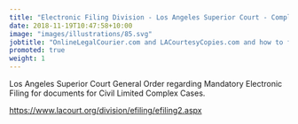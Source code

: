 ```yaml
---
title: "Electronic Filing Division - Los Angeles Superior Court - ComplexCivilEfiling."
date: 2018-11-19T10:47:58+10:00
image: "images/illustrations/85.svg"
jobtitle: "OnlineLegalCourier.com and LACourtesyCopies.com and how to file with Los Angeles County Superior Court."
promoted: true
weight: 1
---
```


Los Angeles Superior Court General Order regarding Mandatory Electronic Filing for documents for Civil Limited Complex Cases. 


https://www.lacourt.org/division/efiling/efiling2.aspx
